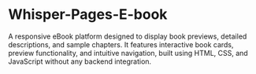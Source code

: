 # Whisper-Pages-E-book
A responsive eBook platform designed to display book previews, detailed descriptions, and sample chapters. It features interactive book cards, preview functionality, and intuitive navigation, built using HTML, CSS, and JavaScript without any backend integration.

